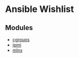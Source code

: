 Ansible Wishlist
================

Modules
----
- [cgroups](https://en.wikipedia.org/wiki/Cgroups)
- [ipmi](https://en.wikipedia.org/wiki/Intelligent_Platform_Management_Interface)
- [mlnx](http://www.mellanox.com/page/mlnx_os)
